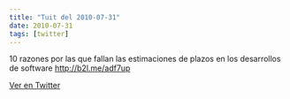 ```yaml
---
title: "Tuit del 2010-07-31"
date: 2010-07-31
tags: [twitter]
---
```


10 razones por las que fallan las estimaciones de plazos en los desarrollos de software http://b2l.me/adf7up



[Ver en Twitter](https://twitter.com/i/web/status/20010882047)
